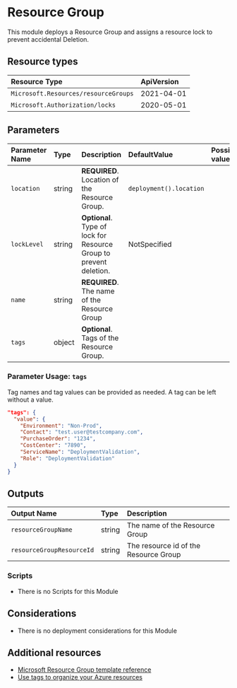 # Resource Group

This module deploys a Resource Group and assigns a resource lock to prevent accidental Deletion.

## Resource types

| Resource Type                        | ApiVersion |
| :----------------------------------- | :--------- |
| `Microsoft.Resources/resourceGroups` | 2021-04-01 |
| `Microsoft.Authorization/locks`      | 2020-05-01 |

## Parameters

| Parameter Name | Type   | Description                                                | DefaultValue | Possible values |
| :------------- | :----- | :--------------------------------------------------------- | :----------- | :-------------- |
| `location`     | string | **REQUIRED**. Location of the Resource Group.              | `deployment().location` |      |
| `lockLevel`    | string | **Optional**. Type of lock for Resource Group to prevent deletion. | NotSpecified |                 |
| `name`         | string | **REQUIRED**. The name of the Resource Group               |              |                 |
| `tags`         | object | **Optional**. Tags of the Resource Group.                  |              |                 |

### Parameter Usage: `tags`

Tag names and tag values can be provided as needed. A tag can be left without a value.

```json
"tags": {
  "value": {
    "Environment": "Non-Prod",
    "Contact": "test.user@testcompany.com",
    "PurchaseOrder": "1234",
    "CostCenter": "7890",
    "ServiceName": "DeploymentValidation",
    "Role": "DeploymentValidation"
  }
}
```

## Outputs

| Output Name         | Type   | Description                           |
| :------------------ | :----- | :------------------------------------ |
| `resourceGroupName` | string | The name of the Resource Group        |
| `resourceGroupResourceId`   | string | The resource id of the Resource Group |

### Scripts

- There is no Scripts for this Module

## Considerations

- There is no deployment considerations for this Module

## Additional resources

- [Microsoft Resource Group template reference](https://docs.microsoft.com/en-us/azure/templates/microsoft.resources/2019-05-01/resourcegroups)
- [Use tags to organize your Azure resources](https://docs.microsoft.com/en-us/azure/azure-resource-manager/resource-group-using-tags)
